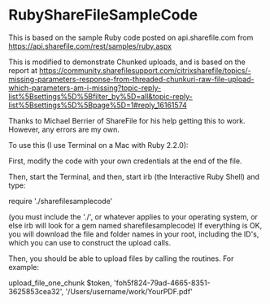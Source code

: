 # RubyShareFileSampleCode
This is based on the sample Ruby code posted on api.sharefile.com from https://api.sharefile.com/rest/samples/ruby.aspx

This is modified to demonstrate Chunked uploads, and is based on the report at https://community.sharefilesupport.com/citrixsharefile/topics/-missing-parameters-response-from-threaded-chunkuri-raw-file-upload-which-parameters-am-i-missing?topic-reply-list%5Bsettings%5D%5Bfilter_by%5D=all&topic-reply-list%5Bsettings%5D%5Bpage%5D=1#reply_16161574

Thanks to Michael Berrier of ShareFile for his help getting this to work.  However, any errors are my own.

To use this (I use Terminal on a Mac with Ruby 2.2.0):

First, modify the code with your own credentials at the end of the file.

Then, start the Terminal, and then, start irb (the Interactive Ruby Shell) and type:

require './sharefilesamplecode'

(you must include the './', or whatever applies to your operating system, or else irb will look for a gem named sharefilesamplecode)  If everything is OK, you will download the file and folder names in your root, including the ID's, which you can use to construct the upload calls.

Then, you should be able to upload files by calling the routines.  For example:

upload_file_one_chunk $token, 'foh5f824-79ad-4665-8351-3625853cea32', '/Users/username/work/YourPDF.pdf'
